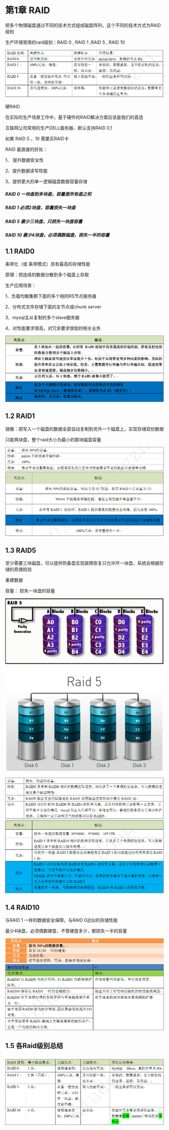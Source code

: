 # 第1章  RAID

把多个物理磁盘通过不同的技术方式组成磁盘阵列，这个不同的技术方式为RAID级别

生产环境常用的raid级别：RAID 0 , RAID 1 ,RAID 5 , RAID 10

![](/assets/tab35-1.png)

硬RAID

在实际的生产场景工作中，基于硬件的RAID解决方案应该是我们的首选

互联网公司常用的生产DELL服务器、默认支持RAID 0,1

如果 RAID 5 ，10  需要买RAID卡

RAID 最直接的好处：

1、 提升数据安全性

2、提升数据读写性能

3、提供更大的单一逻辑磁盘数据容量存储

##### RAID 0  一块盘到多块盘，容量是所有盘之和

##### RAID 1  必须2块盘，容量损失一块盘

##### RAID 5  最少三块盘，只损失一块盘容量

##### RAID 10  最少4块盘，必须偶数磁盘，损失一半的容量

## 1.1 RAID0

条带化（或 条带模式）具有最高的存储性能

原理：把连续的数据分散到多个磁盘上存取

生产应用场景：

1、负载均衡集群下面的多个相同RS节点服务器

2、分布式文件存储下面的主节点或chunk server

3、mysql主从复制的多个slave服务器

4、对性能要求很高，对冗余要求很低的相关业务

![](/assets/tab35-2.png)

## 1.2 RAID1

镜像：把写入一个磁盘的数据全部自动复制到另外一个磁盘上，实现存储双份数据

只能两块盘，整个raid大小为最小的那块磁盘容量

![](/assets/tab35-3.png)![](/assets/tab35-4.png)

## 1.3 RAID5

至少需要三块磁盘，可以提供热备盘实现故障恢复只允许坏一块盘，系统会根据存储的奇偶校验

重建数据

容量： 损失一块盘的容量

![](/assets/tab35-5.png)

![](/assets/tab35-6.png)

![](/assets/tab35-7.png)![](/assets/tab35-8.png)

## 1.4  RAID10

与RAID 1 一样的数据安全保障，与RAID 0近似的存储性能

最少4块盘，必须偶数硬盘，不管硬盘多少，都损失一半的容量

![](/assets/tab35-9.png)![](/assets/tab35-10.png)

## 1.5  各Raid级别总结

## ![](/assets/tab35-11.png)



